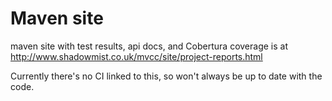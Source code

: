 # Maven site #

maven site with test results, api docs, and Cobertura coverage is at http://www.shadowmist.co.uk/mvcc/site/project-reports.html

Currently there's no CI linked to this, so won't always be up to date with the code.